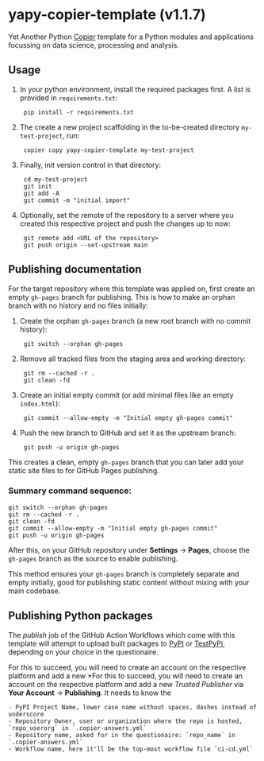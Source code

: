 # yapy-copier-template (v1.1.7)

Yet Another Python [Copier][1] template for a Python modules and applications focussing on data science, processing and analysis.

[1]: https://copier.readthedocs.io

## Usage

1. In your python environment, install the required packages first. A list is provided in `requirements.txt`:

        pip install -r requirements.txt
    
2. The create a new project scaffolding in the to-be-created directory `my-test-project`, run:

        copier copy yapy-copier-template my-test-project

3. Finally, init version control in that directory:

        cd my-test-project
        git init
        git add -A
        git commit -m "initial import"

4. Optionally, set the remote of the repository to a server where you created this respective project and push the changes up to now:

        git remote add <URL of the repository>
        git push origin --set-upstream main

## Publishing documentation

For the target repository where this template was applied on, first create an empty `gh-pages` branch for publishing. This is how to make an orphan branch with no history and no files initially:

1. Create the orphan `gh-pages` branch (a new root branch with no commit history):

        git switch --orphan gh-pages

2. Remove all tracked files from the staging area and working directory:

        git rm --cached -r .
        git clean -fd

3. Create an initial empty commit (or add minimal files like an empty `index.html`):

        git commit --allow-empty -m "Initial empty gh-pages commit"


4. Push the new branch to GitHub and set it as the upstream branch:

        git push -u origin gh-pages

This creates a clean, empty `gh-pages` branch that you can later add your static site files to for GitHub Pages publishing.

### Summary command sequence:

    git switch --orphan gh-pages
    git rm --cached -r .
    git clean -fd
    git commit --allow-empty -m "Initial empty gh-pages commit"
    git push -u origin gh-pages

After this, on your GitHub repository under **Settings** -> **Pages**, choose the `gh-pages` branch as the source to enable publishing.

This method ensures your `gh-pages` branch is completely separate and empty initially, good for publishing static content without mixing with your main codebase.

## Publishing Python packages

The *publish* job of the GitHub Action Workflows which come with this template will attempt to upload built packages to [PyPI](https://pypi.org) or [TestPyPi](https://test.pypi.org), depending on your choice in the questionaire.

For this to succeed, you will need to create an account on the respective platform and add a new *For this to succeed, you will need to create an account on the respective platform and add a new *Trusted Publisher* via **Your Account** -> **Publishing**. It needs to know the

    - PyPI Project Name, lower case name without spaces, dashes instead of underscore
    - Repository Owner, user or organization where the repo is hosted, `repo_userorg` in `.copier-answers.yml`
    - Repository name, asked for in the questionaire: `repo_name` in `.copier-answers.yml`
    - Workflow name, here it'll be the top-most workflow file `ci-cd.yml`
